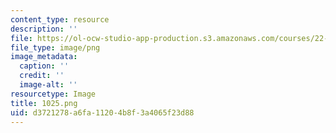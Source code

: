 ```yaml
---
content_type: resource
description: ''
file: https://ol-ocw-studio-app-production.s3.amazonaws.com/courses/22-01-introduction-to-nuclear-engineering-and-ionizing-radiation-fall-2016/d3721278a6fa11204b8f3a4065f23d88_1025.png
file_type: image/png
image_metadata:
  caption: ''
  credit: ''
  image-alt: ''
resourcetype: Image
title: 1025.png
uid: d3721278-a6fa-1120-4b8f-3a4065f23d88
---
```

